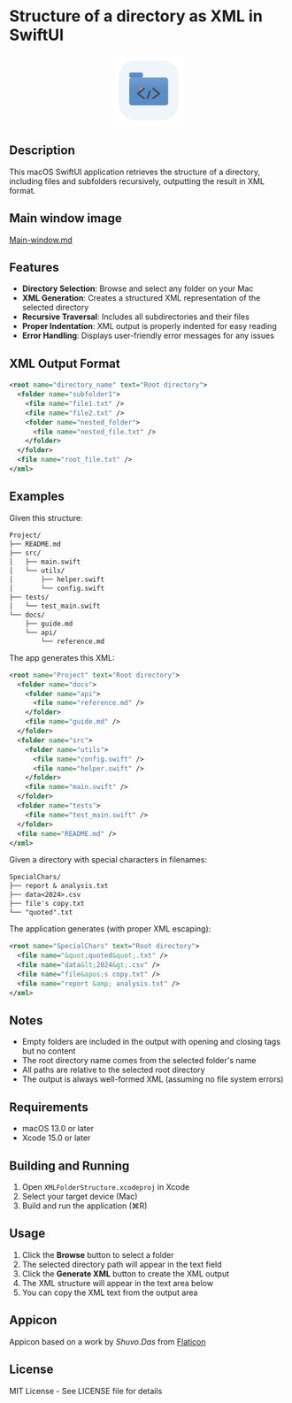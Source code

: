 # Structure of a directory as XML in SwiftUI

<p align="center">
<img width="128" src="Images/Appicon-128.png">
</p>


## Description

This macOS SwiftUI application retrieves the structure of a directory, including files and subfolders recursively, outputting the result in XML format.

## Main window image

[Main-window.md](Main-window.md)

## Features

- **Directory Selection**: Browse and select any folder on your Mac
- **XML Generation**: Creates a structured XML representation of the selected directory
- **Recursive Traversal**: Includes all subdirectories and their files
- **Proper Indentation**: XML output is properly indented for easy reading
- **Error Handling**: Displays user-friendly error messages for any issues

## XML Output Format

```xml
<root name="directory_name" text="Root directory">
  <folder name="subfolder1">
    <file name="file1.txt" />
    <file name="file2.txt" />
    <folder name="nested_folder">
      <file name="nested_file.txt" />
    </folder>
  </folder>
  <file name="root_file.txt" />
</xml>
```

## Examples

Given this structure:

```
Project/
├── README.md
├── src/
│   ├── main.swift
│   └── utils/
│       ├── helper.swift
│       └── config.swift
├── tests/
│   └── test_main.swift
└── docs/
    ├── guide.md
    └── api/
        └── reference.md
```

The app generates this XML:

```xml
<root name="Project" text="Root directory">
  <folder name="docs">
    <folder name="api">
      <file name="reference.md" />
    </folder>
    <file name="guide.md" />
  </folder>
  <folder name="src">
    <folder name="utils">
      <file name="config.swift" />
      <file name="helper.swift" />
    </folder>
    <file name="main.swift" />
  </folder>
  <folder name="tests">
    <file name="test_main.swift" />
  </folder>
  <file name="README.md" />
</xml>
```

Given a directory with special characters in filenames:

```
SpecialChars/
├── report & analysis.txt
├── data<2024>.csv
├── file's copy.txt
└── "quoted".txt
```

The application generates (with proper XML escaping):

```xml
<root name="SpecialChars" text="Root directory">
  <file name="&quot;quoted&quot;.txt" />
  <file name="data&lt;2024&gt;.csv" />
  <file name="file&apos;s copy.txt" />
  <file name="report &amp; analysis.txt" />
</xml>
```

## Notes

- Empty folders are included in the output with opening and closing tags but no content
- The root directory name comes from the selected folder's name
- All paths are relative to the selected root directory
- The output is always well-formed XML (assuming no file system errors)

## Requirements

- macOS 13.0 or later
- Xcode 15.0 or later

## Building and Running

1. Open `XMLFolderStructure.xcodeproj` in Xcode
2. Select your target device (Mac)
3. Build and run the application (⌘R)

## Usage

1. Click the **Browse** button to select a folder
2. The selected directory path will appear in the text field
3. Click the **Generate XML** button to create the XML output
4. The XML structure will appear in the text area below
5. You can copy the XML text from the output area

## Appicon

Appicon based on a work by *Shuvo.Das* from [Flaticon](https://www.flaticon.com/free-icons/files-and-folders)

## License

MIT License - See LICENSE file for details
